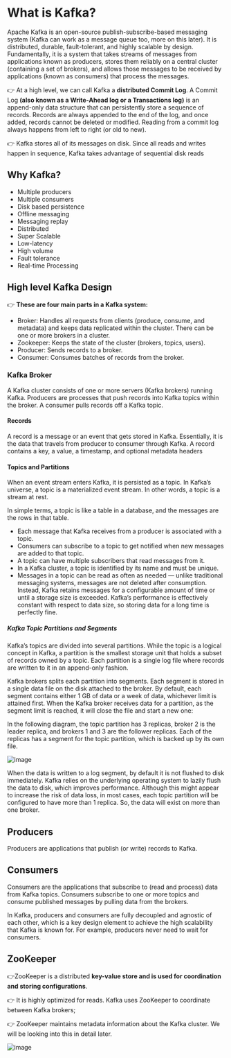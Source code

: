 # What is Kafka?

Apache Kafka is an open-source publish-subscribe-based messaging system (Kafka can work as a message queue too, more on this later). 
It is distributed, durable, fault-tolerant, and highly scalable by design. Fundamentally, 
it is a system that takes streams of messages from applications known as producers, 
stores them reliably on a central cluster (containing a set of brokers), 
and allows those messages to be received by applications (known as consumers) that process the messages.

👉 At a high level, we can call Kafka a **distributed Commit Log**. 
   A Commit Log **(also known as a Write-Ahead log or a Transactions log)** is an append-only data structure that can persistently store a sequence of records. 
   Records are always appended to the end of the log, and once added, records cannot be deleted or modified. Reading from a commit log always happens from left to right (or old to new).

👉 Kafka stores all of its messages on disk. Since all reads and writes happen in sequence, Kafka takes advantage of sequential disk reads

## Why Kafka?

- Multiple producers
- Multiple consumers
- Disk based persistence
- Offline messaging
- Messaging replay
- Distributed
- Super Scalable
- Low-latency
- High volume
- Fault tolerance
- Real-time Processing


## High level Kafka Design

👉 **These are four main parts in a Kafka system:**

- Broker: Handles all requests from clients (produce, consume, and metadata) and keeps data replicated within the cluster. There can be one or more brokers in a cluster.
- Zookeeper: Keeps the state of the cluster (brokers, topics, users).
- Producer: Sends records to a broker.
- Consumer: Consumes batches of records from the broker.

### Kafka Broker
A Kafka cluster consists of one or more servers (Kafka brokers) running Kafka. 
Producers are processes that push records into Kafka topics within the broker. A consumer pulls records off a Kafka topic.

#### Records
A record is a message or an event that gets stored in Kafka. Essentially, it is the data that travels from producer to consumer through Kafka. A record contains a key, a value, a timestamp, and optional metadata headers

#### Topics and Partitions

When an event stream enters Kafka, it is persisted as a topic. In Kafka’s universe, a topic is a materialized event stream. In other words, a topic is a stream at rest.

In simple terms, a topic is like a table in a database, and the messages are the rows in that table.

- Each message that Kafka receives from a producer is associated with a topic.
- Consumers can subscribe to a topic to get notified when new messages are added to that topic.
- A topic can have multiple subscribers that read messages from it.
- In a Kafka cluster, a topic is identified by its name and must be unique.
- Messages in a topic can be read as often as needed — unlike traditional messaging systems, messages are not deleted after consumption. Instead, Kafka retains messages for a configurable amount of time or until a storage size is exceeded. Kafka’s performance is effectively constant with respect to data size, so storing data for a long time is perfectly fine.

##### Kafka Topic Partitions and Segments

Kafka’s topics are divided into several partitions. While the topic is a logical concept in Kafka, a partition is the smallest storage unit that holds a subset of records owned by a topic. Each partition is a single log file where records are written to it in an append-only fashion.

Kafka brokers splits each partition into segments. Each segment is stored in a single data file on the disk attached to the broker. By default, each segment contains either 1 GB of data or a week of data, whichever limit is attained first. When the Kafka broker receives data for a partition, as the segment limit is reached, it will close the file and start a new one:

In the following diagram, the topic partition has 3 replicas, broker 2 is the leader replica, and brokers 1 and 3 are the follower replicas. Each of the replicas has a segment for the topic partition, which is backed up by its own file.

![image](https://user-images.githubusercontent.com/33947539/170002254-459d3777-f2bd-4f3c-81c2-7127f1039cc9.png)

When the data is written to a log segment, by default it is not flushed to disk immediately. Kafka relies on the underlying operating system to lazily flush the data to disk, which improves performance. Although this might appear to increase the risk of data loss, in most cases, each topic partition will be configured to have more than 1 replica. So, the data will exist on more than one broker.

## Producers
Producers are applications that publish (or write) records to Kafka.

## Consumers
Consumers are the applications that subscribe to (read and process) data from Kafka topics. Consumers subscribe to one or more topics and consume published messages by pulling data from the brokers.

In Kafka, producers and consumers are fully decoupled and agnostic of each other, which is a key design element to achieve the high scalability that Kafka is known for. For example, producers never need to wait for consumers.

## ZooKeeper 
👉ZooKeeper is a distributed **key-value store and is used for coordination and storing configurations**. 

👉 It is highly optimized for reads. Kafka uses ZooKeeper to coordinate between Kafka brokers; 

👉 ZooKeeper maintains metadata information about the Kafka cluster. We will be looking into this in detail later.

![image](https://user-images.githubusercontent.com/33947539/170005244-d5fa8718-02b2-4ac5-b3f9-41ef4ae92505.png)




